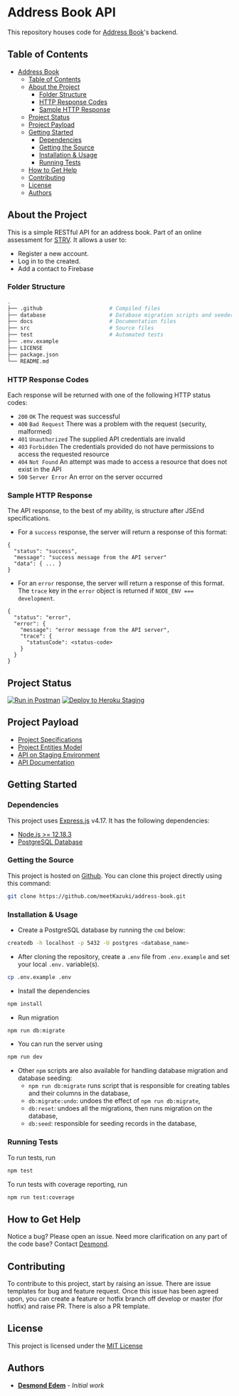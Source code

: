 # Address Book API

This repository houses code for [Address Book](https://address-staging.herokuapp.com/api/v1/docs)'s backend.

## Table of Contents

- [Address Book](#address-book)
  - [Table of Contents](#table-of-contents)
  - [About the Project](#about-the-project)
    - [Folder Structure](#folder-structure)
    - [HTTP Response Codes](#http-response-codes)
    - [Sample HTTP Response](#sample-http-response)
  - [Project Status](#project-status)
  - [Project Payload](#project-payload)
  - [Getting Started](#getting-started)
    - [Dependencies](#dependencies)
    - [Getting the Source](#getting-the-source)
    - [Installation & Usage](#installation-usage)
    - [Running Tests](#running-tests)
  - [How to Get Help](#how-to-get-help)
  - [Contributing](#contributing)
  - [License](#license)
  - [Authors](#authors)

## About the Project

This is a simple RESTful API for an address book. Part of an online assessment for [STRV](https://www.strv.com/). It allows a user to:

- Register a new account.
- Log in to the created.
- Add a contact to Firebase

### Folder Structure

```bash
.
├── .github                     # Compiled files
├── database                    # Database migration scripts and seeders
├── docs                        # Documentation files
├── src                         # Source files
├── test                        # Automated tests
├── .env.example
├── LICENSE
├── package.json
└── README.md
```

### HTTP Response Codes

Each response will be returned with one of the following HTTP status codes:

- `200` `OK` The request was successful
- `400` `Bad Request` There was a problem with the request (security, malformed)
- `401` `Unauthorized` The supplied API credentials are invalid
- `403` `Forbidden` The credentials provided do not have permissions to access the requested resource
- `404` `Not Found` An attempt was made to access a resource that does not exist in the API
- `500` `Server Error` An error on the server occurred

### Sample HTTP Response

The API response, to the best of my ability, is structure after JSEnd specifications.

- For a `success` response, the server will return a response of this format:

```
{
  "status": "success",
  "message": "success message from the API server"
  "data": { ... }
}
```

- For an `error` response, the server will return a response of this format. The `trace` key in the `error` object is returned if `NODE_ENV === development`.

```
{
  "status": "error",
  "error": {
    "message": "error message from the API server",
    "trace": {
      "statusCode": <status-code>
    }
  }
}
```

## Project Status

[![Run in Postman](https://run.pstmn.io/button.svg)](https://app.getpostman.com/run-collection/354a513337c5a0a5d299?action=collection%2Fimport#?env%5BAddress%20Development%20Environment%5D=W3sia2V5IjoiQVBJX1VSTCIsInZhbHVlIjoibG9jYWxob3N0OjcwMDkvYXBpL3YxIiwiZW5hYmxlZCI6dHJ1ZX0seyJrZXkiOiJBVVRIT1JJWkFUSU9OX1RPS0VOIiwidmFsdWUiOiIiLCJlbmFibGVkIjp0cnVlfV0=)
[![Deploy to Heroku Staging](https://github.com/meetKazuki/address-book/actions/workflows/heroku-deployment-staging.yml/badge.svg)](https://github.com/meetKazuki/address-book/actions/workflows/heroku-deployment-staging.yml)

## Project Payload

- [Project Specifications](https://docs.google.com/document/d/1BnMjK5p4VK7lZcukUyHo0nICqb94bJKhHkwiSEoylOE/edit#heading=h.tdkswnxuwklt)
- [Project Entities Model](https://dbdiagram.io/d/6075157eb6aeb3052d8fcd46)
- [API on Staging Environment](https://address-staging.herokuapp.com/api/v1)
- [API Documentation](https://address-staging.herokuapp.com/api/v1/docs)

## Getting Started

### Dependencies

This project uses [Express.js](https://expressjs.com/) v4.17. It has the following dependencies:

- [Node.js >= 12.18.3](https://nodejs.org/en/download)
- [PostgreSQL Database](https://www.postgresql.org/download/)

### Getting the Source

This project is hosted on [Github](https://github.com/meetKazuki/address-book). You can clone this project directly using this command:

```sh
git clone https://github.com/meetKazuki/address-book.git
```

### Installation & Usage

- Create a PostgreSQL database by running the `cmd` below:

```sh
createdb -h localhost -p 5432 -U postgres <database_name>
```

- After cloning the repository, create a `.env` file from `.env.example` and set your local `.env.` variable(s).

```sh
cp .env.example .env
```
- Install the dependencies

```sh
npm install
```
- Run migration

```sh
npm run db:migrate
```
- You can run the server using

```sh
npm run dev
```
- Other `npm` scripts are also available for handling database migration and database seeding:
  - `npm run db:migrate` runs script that is responsible for creating tables and their columns in the database,
  - `db:migrate:undo`: undoes the effect of `npm run db:migrate`,
  - `db:reset`: undoes all the migrations, then runs migration on the database,
  - `db:seed`: responsible for seeding records in the database,

### Running Tests

To run tests, run

```sh
npm test
```

To run tests with coverage reporting, run

```sh
npm run test:coverage
```

## How to Get Help

Notice a bug? Please open an issue. Need more clarification on any part of the code base? Contact [Desmond](https://github.com/meetKazuki).

## Contributing

To contribute to this project, start by raising an issue. There are issue templates for bug and feature request. Once this issue has been agreed upon, you can create a feature or hotfix branch off develop or master (for hotfix) and raise PR. There is also a PR template.

## License

This project is licensed under the [MIT License]('https://opensource.org/licenses/MIT')

## Authors

- **[Desmond Edem](https://github.com/meetKazuki)** - _Initial work_
